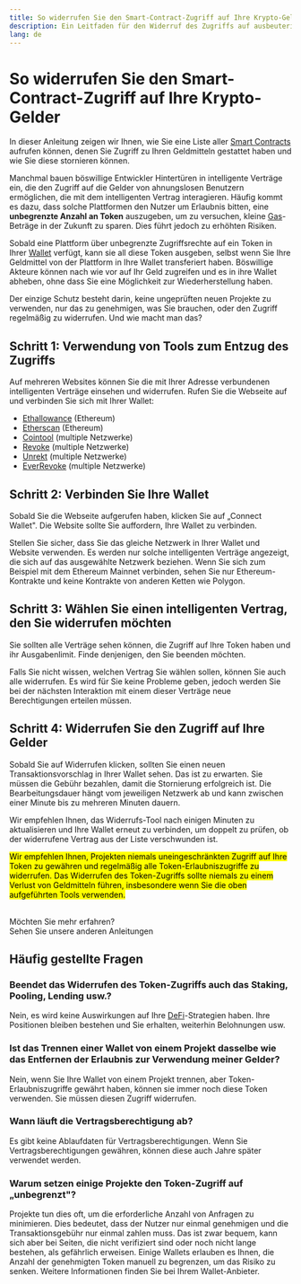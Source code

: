 ```yaml
---
title: So widerrufen Sie den Smart-Contract-Zugriff auf Ihre Krypto-Gelder
description: Ein Leitfaden für den Widerruf des Zugriffs auf ausbeuterische Smart Contract Token
lang: de
---
```


# So widerrufen Sie den Smart-Contract-Zugriff auf Ihre Krypto-Gelder

In dieser Anleitung zeigen wir Ihnen, wie Sie eine Liste aller [Smart Contracts](/glossary/#smart-contract) aufrufen können, denen Sie Zugriff zu Ihren Geldmitteln gestattet haben und wie Sie diese stornieren können.

Manchmal bauen böswillige Entwickler Hintertüren in intelligente Verträge ein, die den Zugriff auf die Gelder von ahnungslosen Benutzern ermöglichen, die mit dem intelligenten Vertrag interagieren. Häufig kommt es dazu, dass solche Plattformen den Nutzer um Erlaubnis bitten, eine **unbegrenzte Anzahl an Token** auszugeben, um zu versuchen, kleine [Gas](/glossary/#gas)-Beträge in der Zukunft zu sparen. Dies führt jedoch zu erhöhten Risiken.

Sobald eine Plattform über unbegrenzte Zugriffsrechte auf ein Token in Ihrer [Wallet](/glossary/#wallet) verfügt, kann sie all diese Token ausgeben, selbst wenn Sie Ihre Geldmittel von der Plattform in Ihre Wallet transferiert haben. Böswillige Akteure können nach wie vor auf Ihr Geld zugreifen und es in ihre Wallet abheben, ohne dass Sie eine Möglichkeit zur Wiederherstellung haben.

Der einzige Schutz besteht darin, keine ungeprüften neuen Projekte zu verwenden, nur das zu genehmigen, was Sie brauchen, oder den Zugriff regelmäßig zu widerrufen. Und wie macht man das?

## Schritt 1: Verwendung von Tools zum Entzug des Zugriffs

Auf mehreren Websites können Sie die mit Ihrer Adresse verbundenen intelligenten Verträge einsehen und widerrufen. Rufen Sie die Webseite auf und verbinden Sie sich mit Ihrer Wallet:

- [Ethallowance](https://ethallowance.com/) (Ethereum)
- [Etherscan](https://etherscan.io/tokenapprovalchecker) (Ethereum)
- [Cointool](https://cointool.app/approve/eth) (multiple Netzwerke)
- [Revoke](https://revoke.cash/) (multiple Netzwerke)
- [Unrekt](https://app.unrekt.net/) (multiple Netzwerke)
- [EverRevoke](https://everrise.com/everrevoke/) (multiple Netzwerke)

## Schritt 2: Verbinden Sie Ihre Wallet

Sobald Sie die Webseite aufgerufen haben, klicken Sie auf „Connect Wallet". Die Website sollte Sie auffordern, Ihre Wallet zu verbinden.

Stellen Sie sicher, dass Sie das gleiche Netzwerk in Ihrer Wallet und Website verwenden. Es werden nur solche intelligenten Verträge angezeigt, die sich auf das ausgewählte Netzwerk beziehen. Wenn Sie sich zum Beispiel mit dem Ethereum Mainnet verbinden, sehen Sie nur Ethereum-Kontrakte und keine Kontrakte von anderen Ketten wie Polygon.

## Schritt 3: Wählen Sie einen intelligenten Vertrag, den Sie widerrufen möchten

Sie sollten alle Verträge sehen können, die Zugriff auf Ihre Token haben und ihr Ausgabenlimit. Finde denjenigen, den Sie beenden möchten.

Falls Sie nicht wissen, welchen Vertrag Sie wählen sollen, können Sie auch alle widerrufen. Es wird für Sie keine Probleme geben, jedoch werden Sie bei der nächsten Interaktion mit einem dieser Verträge neue Berechtigungen erteilen müssen.

## Schritt 4: Widerrufen Sie den Zugriff auf Ihre Gelder

Sobald Sie auf Widerrufen klicken, sollten Sie einen neuen Transaktionsvorschlag in Ihrer Wallet sehen. Das ist zu erwarten. Sie müssen die Gebühr bezahlen, damit die Stornierung erfolgreich ist. Die Bearbeitungsdauer hängt vom jeweiligen Netzwerk ab und kann zwischen einer Minute bis zu mehreren Minuten dauern.

Wir empfehlen Ihnen, das Widerrufs-Tool nach einigen Minuten zu aktualisieren und Ihre Wallet erneut zu verbinden, um doppelt zu prüfen, ob der widerrufene Vertrag aus der Liste verschwunden ist.

<mark>Wir empfehlen Ihnen, Projekten niemals uneingeschränkten Zugriff auf Ihre Token zu gewähren und regelmäßig alle Token-Erlaubniszugriffe zu widerrufen. Das Widerrufen des Token-Zugriffs sollte niemals zu einem Verlust von Geldmitteln führen, insbesondere wenn Sie die oben aufgeführten Tools verwenden.</mark>

 <br />

<InfoBanner shouldSpaceBetween emoji=":eyes:">
  <div>Möchten Sie mehr erfahren?</div>
  <ButtonLink href="/guides/">
    Sehen Sie unsere anderen Anleitungen
  </ButtonLink>
</InfoBanner>

## Häufig gestellte Fragen

### Beendet das Widerrufen des Token-Zugriffs auch das Staking, Pooling, Lending usw.?

Nein, es wird keine Auswirkungen auf Ihre [DeFi](/glossary/#defi)-Strategien haben. Ihre Positionen bleiben bestehen und Sie erhalten, weiterhin Belohnungen usw.

### Ist das Trennen einer Wallet von einem Projekt dasselbe wie das Entfernen der Erlaubnis zur Verwendung meiner Gelder?

Nein, wenn Sie Ihre Wallet von einem Projekt trennen, aber Token-Erlaubniszugriffe gewährt haben, können sie immer noch diese Token verwenden. Sie müssen diesen Zugriff widerrufen.

### Wann läuft die Vertragsberechtigung ab?

Es gibt keine Ablaufdaten für Vertragsberechtigungen. Wenn Sie Vertragsberechtigungen gewähren, können diese auch Jahre später verwendet werden.

### Warum setzen einige Projekte den Token-Zugriff auf „unbegrenzt"?

Projekte tun dies oft, um die erforderliche Anzahl von Anfragen zu minimieren. Dies bedeutet, dass der Nutzer nur einmal genehmigen und die Transaktionsgebühr nur einmal zahlen muss. Das ist zwar bequem, kann sich aber bei Seiten, die nicht verifiziert sind oder noch nicht lange bestehen, als gefährlich erweisen. Einige Wallets erlauben es Ihnen, die Anzahl der genehmigten Token manuell zu begrenzen, um das Risiko zu senken. Weitere Informationen finden Sie bei Ihrem Wallet-Anbieter.
